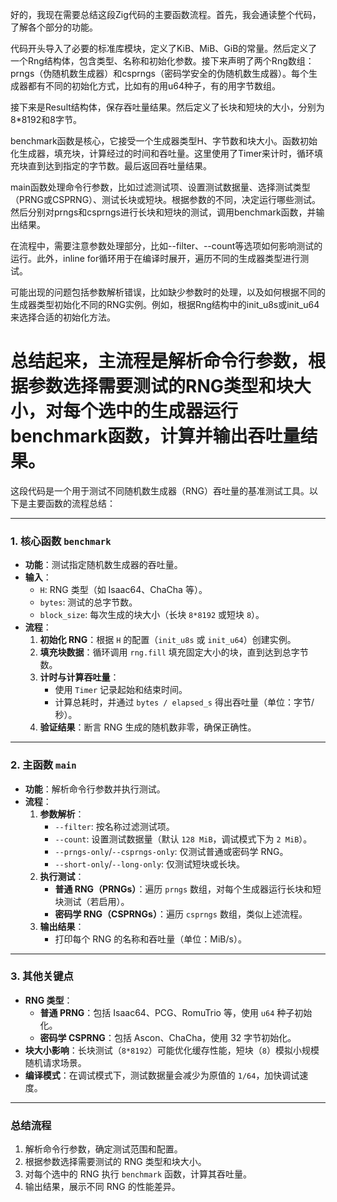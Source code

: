 好的，我现在需要总结这段Zig代码的主要函数流程。首先，我会通读整个代码，了解各个部分的功能。

代码开头导入了必要的标准库模块，定义了KiB、MiB、GiB的常量。然后定义了一个Rng结构体，包含类型、名称和初始化参数。接下来声明了两个Rng数组：prngs（伪随机数生成器）和csprngs（密码学安全的伪随机数生成器）。每个生成器都有不同的初始化方式，比如有的用u64种子，有的用字节数组。

接下来是Result结构体，保存吞吐量结果。然后定义了长块和短块的大小，分别为8*8192和8字节。

benchmark函数是核心，它接受一个生成器类型H、字节数和块大小。函数初始化生成器，填充块，计算经过的时间和吞吐量。这里使用了Timer来计时，循环填充块直到达到指定的字节数。最后返回吞吐量结果。

main函数处理命令行参数，比如过滤测试项、设置测试数据量、选择测试类型（PRNG或CSPRNG）、测试长块或短块。根据参数的不同，决定运行哪些测试。然后分别对prngs和csprngs进行长块和短块的测试，调用benchmark函数，并输出结果。

在流程中，需要注意参数处理部分，比如--filter、--count等选项如何影响测试的运行。此外，inline for循环用于在编译时展开，遍历不同的生成器类型进行测试。

可能出现的问题包括参数解析错误，比如缺少参数时的处理，以及如何根据不同的生成器类型初始化不同的RNG实例。例如，根据Rng结构中的init_u8s或init_u64来选择合适的初始化方法。

总结起来，主流程是解析命令行参数，根据参数选择需要测试的RNG类型和块大小，对每个选中的生成器运行benchmark函数，计算并输出吞吐量结果。
================================================
这段代码是一个用于测试不同随机数生成器（RNG）吞吐量的基准测试工具。以下是主要函数的流程总结：

---

### **1. 核心函数 `benchmark`**
- **功能**：测试指定随机数生成器的吞吐量。
- **输入**：
  - `H`: RNG 类型（如 Isaac64、ChaCha 等）。
  - `bytes`: 测试的总字节数。
  - `block_size`: 每次生成的块大小（长块 `8*8192` 或短块 `8`）。
- **流程**：
  1. **初始化 RNG**：根据 `H` 的配置（`init_u8s` 或 `init_u64`）创建实例。
  2. **填充块数据**：循环调用 `rng.fill` 填充固定大小的块，直到达到总字节数。
  3. **计时与计算吞吐量**：
     - 使用 `Timer` 记录起始和结束时间。
     - 计算总耗时，并通过 `bytes / elapsed_s` 得出吞吐量（单位：字节/秒）。
  4. **验证结果**：断言 RNG 生成的随机数非零，确保正确性。

---

### **2. 主函数 `main`**
- **功能**：解析命令行参数并执行测试。
- **流程**：
  1. **参数解析**：
     - `--filter`: 按名称过滤测试项。
     - `--count`: 设置测试数据量（默认 `128 MiB`，调试模式下为 `2 MiB`）。
     - `--prngs-only`/`--csprngs-only`: 仅测试普通或密码学 RNG。
     - `--short-only`/`--long-only`: 仅测试短块或长块。
  2. **执行测试**：
     - **普通 RNG（PRNGs）**：遍历 `prngs` 数组，对每个生成器运行长块和短块测试（若启用）。
     - **密码学 RNG（CSPRNGs）**：遍历 `csprngs` 数组，类似上述流程。
  3. **输出结果**：
     - 打印每个 RNG 的名称和吞吐量（单位：MiB/s）。

---

### **3. 其他关键点**
- **RNG 类型**：
  - **普通 PRNG**：包括 Isaac64、PCG、RomuTrio 等，使用 `u64` 种子初始化。
  - **密码学 CSPRNG**：包括 Ascon、ChaCha，使用 32 字节初始化。
- **块大小影响**：长块测试（`8*8192`）可能优化缓存性能，短块（`8`）模拟小规模随机请求场景。
- **编译模式**：在调试模式下，测试数据量会减少为原值的 `1/64`，加快调试速度。

---

### **总结流程**
1. 解析命令行参数，确定测试范围和配置。
2. 根据参数选择需要测试的 RNG 类型和块大小。
3. 对每个选中的 RNG 执行 `benchmark` 函数，计算其吞吐量。
4. 输出结果，展示不同 RNG 的性能差异。